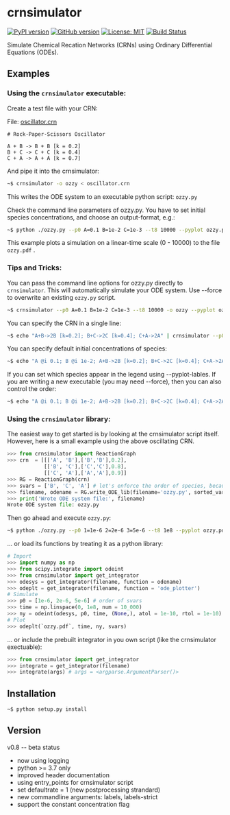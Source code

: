 # crnsimulator 

[![PyPI version](https://badge.fury.io/py/crnsimulator.svg)](https://badge.fury.io/py/crnsimulator)
[![GitHub version](https://badge.fury.io/gh/bad-ants-fleet%2Fcrnsimulator.svg)](https://badge.fury.io/gh/bad-ants-fleet%2Fcrnsimulator)
[![License: MIT](https://img.shields.io/badge/License-MIT-yellow.svg)](https://opensource.org/licenses/MIT)
[![Build Status](https://travis-ci.com/bad-ants-fleet/crnsimulator.svg?branch=development)](https://travis-ci.com/github/bad-ants-fleet/crnsimulator)


Simulate Chemical Recation Networks (CRNs) using Ordinary Differential Equations (ODEs).

## Examples
### Using the `crnsimulator` executable:

Create a test file with your CRN:

File: [oscillator.crn]
```
# Rock-Paper-Scissors Oscillator

A + B -> B + B [k = 0.2]
B + C -> C + C [k = 0.4]
C + A -> A + A [k = 0.7]
```

And pipe it into the crnsimulator:
```sh
~$ crnsimulator -o ozzy < oscillator.crn
```
This writes the ODE system to an executable python script: `ozzy.py`

Check the command line parameters of ozzy.py. You have to set initial species
concentrations, and choose an output-format, e.g.:
```sh
~$ python ./ozzy.py --p0 A=0.1 B=1e-2 C=1e-3 --t8 10000 --pyplot ozzy.pdf
```
This example plots a simulation on a linear-time scale (0 - 10000) to the file `ozzy.pdf` .

### Tips and Tricks:

You can pass the command line options for ozzy.py directly to `crnsimulator`.
This will automatically simulate your ODE system. Use --force to overwrite an
existing `ozzy.py` script.
```sh
~$ crnsimulator --p0 A=0.1 B=1e-2 C=1e-3 --t8 10000 -o ozzy --pyplot ozzy.pdf < oscillator.crn
```

You can specify the CRN in a single line:

```sh
~$ echo "A+B->2B [k=0.2]; B+C->2C [k=0.4]; C+A->2A" | crnsimulator --p0 A=0.1 B=1e-2 C=1e-3 --t8 10000 -o ozzy --pyplot ozzy.pdf
```

You can specify default initial concentrations of species:

```sh
~$ echo "A @i 0.1; B @i 1e-2; A+B->2B [k=0.2]; B+C->2C [k=0.4]; C+A->2A" | crnsimulator --p0 C=1e-3 --t8 10000 -o ozzy --pyplot ozzy.pdf
```

If you can set which species appear in the legend using --pyplot-lables. If you 
are writing a new executable (you may need --force), then you can also control the order:

```sh
~$ echo "A @i 0.1; B @i 1e-2; A+B->2B [k=0.2]; B+C->2C [k=0.4]; C+A->2A" | crnsimulator --p0 C=1e-3 --t8 10000 -o ozzy --pyplot ozzy.pdf --force --pyplot-labels C B
```


### Using the `crnsimulator` library:

The easiest way to get started is by looking at the crnsimulator script itself.
However, here is a small example using the above oscillating CRN.

```py
>>> from crnsimulator import ReactionGraph
>>> crn  = [[['A', 'B'],['B','B'],0.2],
            [['B', 'C'],['C','C'],0.8],
            [['C', 'A'],['A','A'],0.9]]
>>> RG = ReactionGraph(crn)
>>> svars = ['B', 'C', 'A'] # let's enforce the order of species, because we can!
>>> filename, odename = RG.write_ODE_lib(filename='ozzy.py', sorted_vars = svars)
>>> print('Wrote ODE system file:', filename)
Wrote ODE system file: ozzy.py
```

Then go ahead and execute `ozzy.py`:
```sh
~$ python ./ozzy.py --p0 1=1e-6 2=2e-6 3=5e-6 --t8 1e8 --pyplot ozzy.pdf --atol 1e-10 --rtol 1e-10
```

... or load its functions by treating it as a python library:

```py
# Import
>>> import numpy as np
>>> from scipy.integrate import odeint
>>> from crnsimulator import get_integrator
>>> odesys = get_integrator(filename, function = odename)
>>> odeplt = get_integrator(filename, function = 'ode_plotter')
# Simulate
>>> p0 = [1e-6, 2e-6, 5e-6] # order of svars
>>> time = np.linspace(0, 1e8, num = 10_000)
>>> ny = odeint(odesys, p0, time, (None,), atol = 1e-10, rtol = 1e-10).T
# Plot
>>> odeplt(`ozzy.pdf`, time, ny, svars)
```

... or include the prebuilt integrator in you own script (like the crnsimulator exectuable):
```py
>>> from crnsimulator import get_integrator
>>> integrate = get_integrator(filename)
>>> integrate(args) # args = <argparse.ArgumentParser()>
```


## Installation
```sh
~$ python setup.py install
```
  
## Version
v0.8 -- beta status
  * now using logging
  * python >= 3.7 only
  * improved header documentation
  * using entry_points for crnsimulator script
  * set defaultrate = 1 (new postprocessing strandard)
  * new commandline arguments: labels, labels-strict
  * support the constant concentration flag

[oscillator.crn]: <https://github.com/bad-ants-fleet/crnsimulator/blob/master/tests/crns/oscillator.crn>
